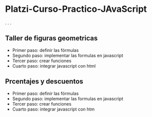 # Platzi-Curso-Practico-JAvaScript

. . .

## Taller de  figuras geometricas

- Primer paso: definir las fórmulas
- Segundo paso: implementar las formulas en javascript
- Tercer paso: crear funciones
- Cuarto paso: integrar javascript con html

## Prcentajes y descuentos

- Primer paso: definir las fórmulas
- Segundo paso: implementar las formulas en javascript
- Tercer paso: crear funciones
- Cuarto paso: integrar javascript con htm